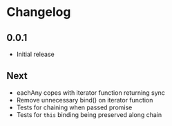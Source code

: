 # Changelog

## 0.0.1

* Initial release

## Next

* eachAny copes with iterator function returning sync
* Remove unnecessary bind() on iterator function
* Tests for chaining when passed promise
* Tests for `this` binding being preserved along chain
